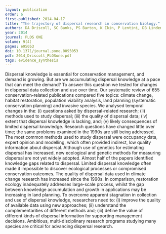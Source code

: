 ```yaml
---
layout: publication
order: 6
first-published: 2014-04-17
title: "The trajectory of dispersal research in conservation biology."
authors: DA Driscoll, SC Banks, PS Barton, K Ikin, P Lentini, DB Lindenmayer, AL Smith, LE Berry, EL Burns, A Edworthy, MJ Evans, R Gibson, R Heinsohn, B Howland, G Kay, N Munro, BC Scheele, I Stirnemann, D Stojanovic, N Sweaney, NR Villasenor, & <b>MJ Westgate</b>
year: 2014
journal: PLOS ONE
volume: 9(4)
pages: e95053
doi: 10.1371/journal.pone.0095053
pdf: 2014_Driscoll_PLOSone.pdf
tags: evidence_synthesis
---
```

Dispersal knowledge is essential for conservation management, and demand is growing. But are we accumulating dispersal knowledge at a pace that can meet the demand? To answer this question we tested for changes in dispersal data collection and use over time. Our systematic review of 655 conservation-related publications compared five topics: climate change, habitat restoration, population viability analysis, land planning (systematic conservation planning) and invasive species. We analysed temporal changes in the: (i) questions asked by dispersal-related research; (ii) methods used to study dispersal; (iii) the quality of dispersal data; (iv) extent that dispersal knowledge is lacking, and; (v) likely consequences of limited dispersal knowledge. Research questions have changed little over time; the same problems examined in the 1990s are still being addressed. The most common methods used to study dispersal were occupancy data, expert opinion and modelling, which often provided indirect, low quality information about dispersal. Although use of genetics for estimating dispersal has increased, new ecological and genetic methods for measuring dispersal are not yet widely adopted. Almost half of the papers identified knowledge gaps related to dispersal. Limited dispersal knowledge often made it impossible to discover ecological processes or compromised conservation outcomes. The quality of dispersal data used in climate change research has increased since the 1990s. In comparison, restoration ecology inadequately addresses large-scale process, whilst the gap between knowledge accumulation and growth in applications may be increasing in land planning. To overcome apparent stagnation in collection and use of dispersal knowledge, researchers need to: (i) improve the quality of available data using new approaches; (ii) understand the complementarities of different methods and; (iii) define the value of different kinds of dispersal information for supporting management decisions. Ambitious, multi-disciplinary research programs studying many species are critical for advancing dispersal research.